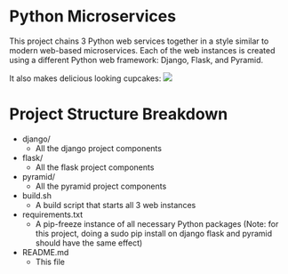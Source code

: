 # Python Microservices

This project chains 3 Python web services together in a style similar to modern web-based microservices. Each of the web instances is created using a different Python web framework: Django, Flask, and Pyramid.

It also makes delicious looking cupcakes:
![](http://i983.photobucket.com/albums/ae313/DavidJosephVitale/CupcakeBeta_zpspmto8pma.gif)

# Project Structure Breakdown
* django/
    * All the django project components
* flask/
    * All the flask project components
* pyramid/
    * All the pyramid project components
* build.sh
    * A build script that starts all 3 web instances
* requirements.txt
    * A pip-freeze instance of all necessary Python packages (Note: for this project, doing a sudo pip install on django flask and pyramid should have the same effect)
* README.md
    * This file
